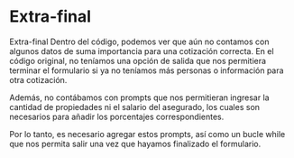 # Extra-final
Extra-final
Dentro del código, podemos ver que aún no contamos con algunos datos de suma importancia para una cotización correcta. En el código original, no teníamos una opción de salida que nos permitiera terminar el formulario si ya no teníamos más personas o información para otra cotización.

Además, no contábamos con prompts que nos permitieran ingresar la cantidad de propiedades ni el salario del asegurado, los cuales son necesarios para añadir los porcentajes correspondientes.

Por lo tanto, es necesario agregar estos prompts, así como un bucle while que nos permita salir una vez que hayamos finalizado el formulario.
